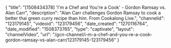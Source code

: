 {
    "title": "[1508434378] 'I'm a Chef and You're a Cook' - Gordon Ramsay vs. Alan Carr",
    "description": "Alan Carr challenges Gordon Ramsay to cook a better thai green curry recipe than him. From Cookalong Live.",
    "channelid": "123179145",
    "videoid": "123179456",
    "date_created": "1270116764",
    "date_modified": "1508373765",
    "type": "captivate",
    "layout": "channelVideo",
    "url": "\/gcn-channel\/i-m-a-chef-and-you-re-a-cook-gordon-ramsay-vs-alan-carr\/123179145-123179456"
}